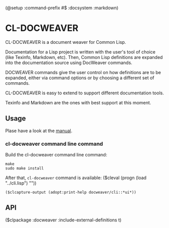(@setup :command-prefix #\$ :docsystem :markdown)

# CL-DOCWEAVER

CL-DOCWEAVER is a document weaver for Common Lisp.

Documentation for a Lisp project is written with the user's tool of choice (like Texinfo, Markdown, etc). Then, Common Lisp definitions are expanded into the documentation source using DocWeaver commands.

DOCWEAVER commands give the user control on how definitions are to be expanded, either via command options or by choosing a different set of commands.

CL-DOCWEAVER is easy to extend to support different documentation tools.

Texinfo and Markdown are the ones with best support at this moment.

## Usage

Plase have a look at the [manual](docs/cl-docweaver.pdf "manual").

### cl-docweaver command line command

Build the cl-docweaver command line command:

```
make
sudo make install
```

After that, `cl-docweaver` command is available: ($cleval (progn (load "../cli.lisp") ""))
```
($clcapture-output (adopt:print-help docweaver/cli::*ui*))
```

## API

($clpackage :docweaver :include-external-definitions t)
